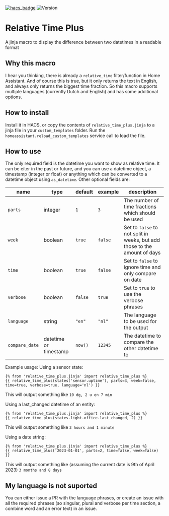 [![hacs_badge](https://img.shields.io/badge/HACS-Default-orange.svg)](https://github.com/custom-components/hacs)
![Version](https://img.shields.io/github/v/release/TheFes/relative-time-plus)

# Relative Time Plus

A jinja macro to display the difference between two datetimes in a readable format

## Why this macro

I hear you thinking, there is already a `relative_time` filter/function in Home Assistant. And of course this is true, but it only returns the text in English, and always only returns the biggest time fraction. So this macro supports multiple languages (currently Dutch and English) and has some additional options.

## How to install
Install it in HACS, or copy the contents of `relative_time_plus.jinja` to a jinja file in your `custom_templates` folder.
Run the `homeassistant.reload_custom_templates` service call to load the file.

## How to use
The only required field is the datetime you want to show as relative time. It can be eiter in the past or future, and you can use a datetime object, a timestamp (integer or float) or anything which can be converted to a datetime object using `as_datetime`.
Other optional fields are:

|name|type|default|example|description|
|---|---|---|---|---|
|`parts`|integer|`1`|`3`|The number of time fractions which should be used|
|`week`|boolean|`true`|`false`|Set to `false` to not split in weeks, but add those to the amount of days|
|`time`|boolean|`true`|`false`|Set to `false` to ignore time and only compare on date|
|`verbose`|boolean|`false`|`true`|Set to `true` to use the verbose phrases|
|`language`|string|`"en"`|`"nl"`|The language to be used for the output|
|`compare_date`|datetime or timestamp|`now()`|`12345`|The datetime to compare the other datetime to|

Example usage:
Using a sensor state:
```jinja
{% from 'relative_time_plus.jinja' import relative_time_plus %}
{{ relative_time_plus(states('sensor.uptime'), parts=3, week=false, time=true, verbose=true, language='nl') }}
```
This will output something like
`10 dg, 2 u en 7 min`

Using a last_changed datetime of an entity:
```jinja
{% from 'relative_time_plus.jinja' import relative_time_plus %}
{{ relative_time_plus(states.light.office.last_changed, 2) }}
```

This will output something like
`3 hours and 1 minute`

Using a date string:
```jinja
{% from 'relative_time_plus.jinja' import relative_time_plus %}
{{ relative_time_plus('2023-01-01', parts=2, time=false, week=false) }}
```

This will output something like (assuming the current date is 9th of April 2023)
`3 months and 8 days`

## My language is not suported
You can either issue a PR with the language phrases, or create an issue with all the required phrases (so singular, plural and verbose per time section, a combine word and an error text) in an issue.
